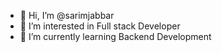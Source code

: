 - 👋 Hi, I’m @sarimjabbar
- 👀 I’m interested in Full stack Developer
- 🌱 I’m currently learning Backend Development 

 

